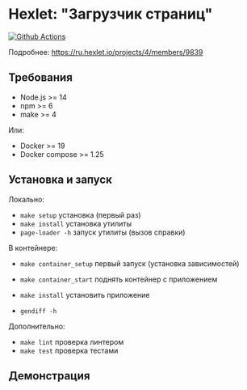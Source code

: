 # Hexlet: "Загрузчик страниц"

[![Github Actions](../../workflows/Node.js%20CI/badge.svg)](../../actions)

Подробнее: https://ru.hexlet.io/projects/4/members/9839

## Требования

* Node.js >= 14
* npm >= 6
* make >= 4

Или:
* Docker >= 19
* Docker compose >= 1.25

## Установка и запуск

Локально:
* `make setup` установка (первый раз)
* `make install` установка утилиты
* `page-loader -h` запуск утилиты (вызов справки)

В контейнере:
* `make container_setup` первый запуск (установка зависимостей) 

* `make container_start` поднять контейнер с приложением
* `make install` установить приложение
* `gendiff -h`

Дополнительно:
* `make lint` проверка линтером
* `make test` проверка тестами

## Демонстрация

